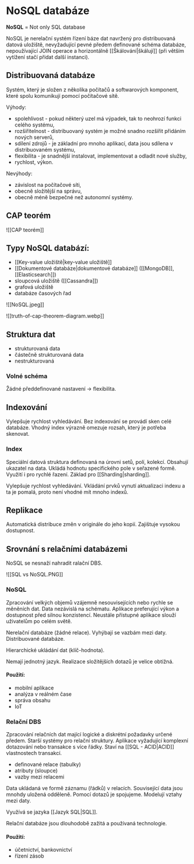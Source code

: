 # NoSQL databáze
**NoSQL** = Not only SQL database

NoSQL je nerelační systém řízení báze dat navržený pro distribuovaná datová uložiště, nevyžadující pevné předem definované schéma databáze, nepoužívající JOIN operace a horizontálně [[Škálování|škálují]] (při větším vytížení stačí přidat další instanci). 

## Distribuovaná databáze 
Systém, který je složen z několika počítačů a softwarových komponent, které spolu komunikují pomocí počítačové sítě.

Výhody:
- spolehlivost - pokud některý uzel má výpadek, tak to neohrozí funkci celého systému,
- rozšiřitelnost - distribuovaný systém je možné snadno rozšířit přidáním nových serverů,
- sdílení zdrojů - je základní pro mnoho aplikací, data jsou sdílena v distribuovaném systému,
- flexibilita - je snadnější instalovat, implementovat a odladit nové služby,
- rychlost, výkon.

Nevýhody:
- závislost na počítačové síti,
- obecně složitější na správu,
- obecně méně bezpečné než autonomní systémy.

## CAP teorém
![[CAP teorém]]

## Typy NoSQL databází:
- [[Key-value uložiště|key-value uložiště]]
- [[Dokumentové databáze|dokumentové databáze]] ([[MongoDB]], [[Elasticsearch]])
- sloupcová uložiště ([[Cassandra]])
- grafová uložiště
- databáze časových řad

![[NoSQL.jpeg]]

![[truth-of-cap-theorem-diagram.webp]]

## Struktura dat
- strukturovaná data
- částečně strukturovaná data
- nestrukturovaná

### Volné schéma
Žádné předdefinované nastavení -> flexibilita.

## Indexování
Vylepšuje rychlost vyhledávání. Bez indexování se provádí sken celé databáze. Vhodný index výrazně omezuje rozsah, který je potřeba skenovat. 

### Index
Speciální datová struktura definovaná na úrovni setů, polí, kolekcí. Obsahují ukazatel na data. Ukládá hodnotu specifického pole v seřazené formě. Využití i pro rychlé řazení. Základ pro 
[[Sharding|sharding]].

Vylepšuje rychlost vyhledávání. 
Vkládání prvků vynutí aktualizaci indexu a ta je pomalá, proto není vhodné mít mnoho indexů. 

## Replikace
Automatická distribuce změn v originále do jeho kopií. 
Zajištuje vysokou dostupnost.

## Srovnání s relačními databázemi
NoSQL se nesnaží nahradit ralační DBS. 

![[SQL vs NoSQL.PNG]]

### NoSQL
Zpracování velkých objemů vzájemně nesouvisejících nebo rychle se měněních dat. Data nezávislá na schématu. Aplikace preferující výkon a dostupnost před silnou konzistencí. Neustále přístupné aplikace slouží uživatelům po celém světě. 

Nerelační databáze (žádné relace). Vyhýbají se vazbám mezi daty. Distribuované databáze.

Hierarchické ukládání dat (klíč-hodnota).

Nemají jednotný jazyk. Realizace složitějších dotazů je velice obtížná.

#### Použití:
- mobilní aplikace
- analýza v reálném čase
- správa obsahu
- IoT

### Relační DBS
Zpracování relačních dat mající logické a diskrétní požadavky určené předem. Starší systémy pro relační struktury. Aplikace vyžadující komplexní dotazování nebo transakce s více řádky. Staví na [[SQL - ACID|ACID]] vlastnostech transakcí. 

- definované relace (tabulky)
- atributy (sloupce)
- vazby mezi relacemi

Data ukládaná ve formě záznamu (řádků) v relacích. Související data jsou mnohdy uložená odděleně. Pomocí dotazů je spojujeme. Modelují vztahy mezi daty.

Využívá se jazyka [[Jazyk SQL|SQL]].

Relační databáze jsou dlouhodobě zažitá a používaná technologie.

#### Použití:
- účetnictví, bankovnictví
- řízení zásob
